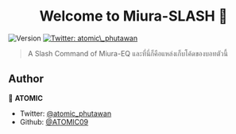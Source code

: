 <h1 align="center">Welcome to Miura-SLASH 👋</h1>
<p>
  <img alt="Version" src="https://img.shields.io/badge/version-3.0-blue.svg?cacheSeconds=2592000" />
  <a href="https://twitter.com/atomic_phutawan" target="_blank">
    <img alt="Twitter: atomic\_phutawan" src="https://img.shields.io/twitter/follow/atomic\_phutawan.svg?style=social" />
  </a>
</p>

> A Slash Command of Miura-EQ และที่นี่ก็คือแหล่งเก็บโค้ดของบอทตัวนี้

## Author

👤 **ATOMIC**

* Twitter: [@atomic\_phutawan](https://twitter.com/atomic_phutawan)
* Github: [@ATOMIC09](https://github.com/ATOMIC09)
